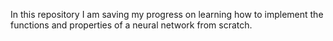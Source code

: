 In this repository I am saving my progress on learning how to implement the functions and properties of a neural network from scratch.
